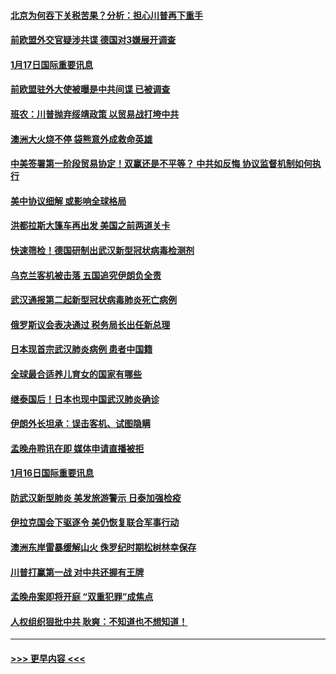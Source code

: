 #### [北京为何吞下关税苦果？分析：担心川普再下重手](../pages/prog202/a102754783.md?t=01172244) 
#### [前欧盟外交官疑涉共谍 德国对3嫌展开调查](../pages/prog202/a102754805.md?t=01172244) 
#### [1月17日国际重要讯息](../pages/prog202/a102754803.md?t=01172244) 
#### [前欧盟驻外大使被曝是中共间谍 已被调查](../pages/prog202/a102754719.md?t=01172244) 
#### [班农：川普抛弃绥靖政策 以贸易战打垮中共](../pages/prog202/a102754679.md?t=01172244) 
#### [澳洲大火烧不停 袋熊意外成救命英雄](../pages/prog202/a102754614.md?t=01172244) 
#### [中美签署第一阶段贸易协定！双赢还是不平等？ 中共如反悔 协议监督机制如何执行](../pages/prog202/a102754464.md?t=01172244) 
#### [美中协议细解 或影响全球格局](../pages/prog202/a102754450.md?t=01172244) 
#### [洪都拉斯大篷车再出发 美国之前两道关卡](../pages/prog202/a102754430.md?t=01172244) 
#### [快速筛检！德国研制出武汉新型冠状病毒检测剂](../pages/prog202/a102754330.md?t=01172244) 
#### [乌克兰客机被击落 五国追究伊朗负全责](../pages/prog202/a102754374.md?t=01172244) 
#### [武汉通报第二起新型冠状病毒肺炎死亡病例](../pages/prog202/a102754298.md?t=01172244) 
#### [俄罗斯议会表决通过 税务局长出任新总理](../pages/prog202/a102754288.md?t=01172244) 
#### [日本现首宗武汉肺炎病例 患者中国籍](../pages/prog202/a102754250.md?t=01172244) 
#### [全球最合适养儿育女的国家有哪些](../pages/prog202/a102754198.md?t=01172244) 
#### [继泰国后！日本也现中国武汉肺炎确诊](../pages/prog202/a102754064.md?t=01172244) 
#### [伊朗外长坦承：误击客机、试图隐瞒](../pages/prog202/a102754062.md?t=01172244) 
#### [孟晚舟聆讯在即 媒体申请直播被拒](../pages/prog202/a102754058.md?t=01172244) 
#### [1月16日国际重要讯息](../pages/prog202/a102754054.md?t=01172244) 
#### [防武汉新型肺炎 美发旅游警示 日泰加强检疫](../pages/prog202/a102753986.md?t=01172244) 
#### [伊拉克国会下驱逐令 美仍恢复联合军事行动](../pages/prog202/a102753975.md?t=01172244) 
#### [澳洲东岸雷暴缓解山火 侏罗纪时期松树林幸保存](../pages/prog202/a102753943.md?t=01172244) 
#### [川普打赢第一战 对中共还握有王牌](../pages/prog202/a102753874.md?t=01172244) 
#### [孟晚舟案即将开庭 “双重犯罪”成焦点](../pages/prog202/a102753891.md?t=01172244) 
#### [人权组织狠批中共 耿爽：不知道也不想知道！](../pages/prog202/a102753872.md?t=01172244) 

----
#### [ >>> 更早内容 <<< ](../indexes/prog202-earlier.md)
